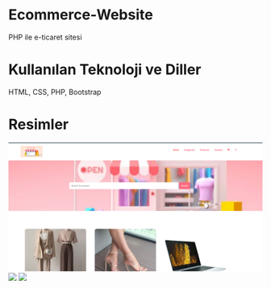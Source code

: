 # Ecommerce-Website
PHP ile e-ticaret sitesi
# Kullanılan Teknoloji ve Diller 
HTML, CSS, PHP, Bootstrap 

# Resimler
![](screenshout/ecom1.png)
![](screenshout/ecom2.png)
![](screenshout/ecom3.png)
